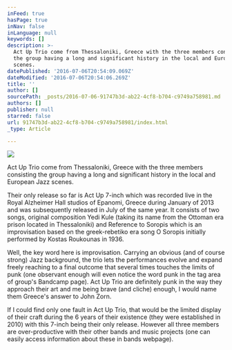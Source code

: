 ```yaml
---
inFeed: true
hasPage: true
inNav: false
inLanguage: null
keywords: []
description: >-
  Act Up Trio come from Thessaloniki, Greece with the three members consisting
  the group having a long and significant history in the local and European Jazz
  scenes.
datePublished: '2016-07-06T20:54:09.069Z'
dateModified: '2016-07-06T20:54:06.269Z'
title: ''
author: []
sourcePath: _posts/2016-07-06-91747b3d-ab22-4cf8-b704-c9749a758981.md
authors: []
publisher: null
starred: false
url: 91747b3d-ab22-4cf8-b704-c9749a758981/index.html
_type: Article

---
```

![](https://the-grid-user-content.s3-us-west-2.amazonaws.com/fe1c16a4-973d-4d7d-91d2-30b91ff93aa0.jpg)

Act Up Trio come from Thessaloniki, Greece with the three members consisting the group having a long and significant history in the local and European Jazz scenes.

Their only release so far is Act Up 7-inch which was recorded live in the Royal Alzheimer Hall studios of Epanomi, Greece during January of 2013 and was subsequently released in July of the same year. It consists of two songs, original composition Yedi Kule (taking its name from the Ottoman era prison located in Thessaloniki) and Reference to Soropis which is an improvisation based on the greek-rebetiko era song O Soropis initially performed by Kostas Roukounas in 1936\.

Well, the key word here is improvisation. Carrying an obvious (and of course strong) Jazz background, the trio lets the performances evolve and expand freely reaching to a final outcome that several times touches the limits of punk (one observant enough will even notice the word punk in the tag area of group's Bandcamp page). Act Up Trio are definitely punk in the way they approach their art and me being brave (and cliche) enough, I would name them Greece's answer to John Zorn.

If I could find only one fault in Act Up Trio, that would be the limited display of their craft during the 6 years of their existence (they were established in 2010) with this 7-inch being their only release. However all three members are over-productive with their other bands and music projects (one can easily access information about these in bands webpage).